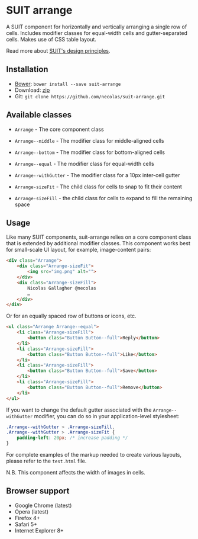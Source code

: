 # SUIT arrange

A SUIT component for horizontally and vertically arranging a single row of
cells. Includes modifier classes for equal-width cells and gutter-separated
cells. Makes use of CSS table layout.

Read more about [SUIT's design principles](https://github.com/necolas/suit/).

## Installation

* [Bower](https://github.com/twitter/bower/): `bower install --save suit-arrange`
* Download: [zip](https://github.com/necolas/suit-arrange/zipball/master)
* Git: `git clone https://github.com/necolas/suit-arrange.git`

## Available classes

* `Arrange` - The core component class
* `Arrange--middle` - The modifier class for middle-aligned cells
* `Arrange--bottom` - The modifier class for bottom-aligned cells
* `Arrange--equal` - The modifier class for equal-width cells
* `Arrange--withGutter` - The modifier class for a 10px inter-cell gutter

* `Arrange-sizeFit` - The child class for cells to snap to fit their content
* `Arrange-sizeFill` - the child class for cells to expand to fill the remaining space

## Usage

Like many SUIT components, suit-arrange relies on a core component class
that is extended by additional modifier classes. This component works best for
small-scale UI layout, for example, image-content pairs:

```html
<div class="Arrange">
    <div class="Arrange-sizeFit">
        <img src="img.png" alt="">
    </div>
    <div class="Arrange-sizeFill">
        Nicolas Gallagher @necolas
        …
    </div>
</div>
```

Or for an equally spaced row of buttons or icons, etc.

```html
<ul class="Arrange Arrange--equal">
    <li class="Arrange-sizeFill">
        <button class="Button Button--full">Reply</button>
    </li>
    <li class="Arrange-sizeFill">
        <button class="Button Button--full">Like</button>
    </li>
    <li class="Arrange-sizeFill">
        <button class="Button Button--full">Save</button>
    </li>
    <li class="Arrange-sizeFill">
        <button class="Button Button--full">Remove</button>
    </li>
</ul>
```

If you want to change the default gutter associated with the
`Arrange--withGutter` modifier, you can do so in your application-level
stylesheet:

```css
.Arrange--withGutter > .Arrange-sizeFill,
.Arrange--withGutter > .Arrange-sizeFit {
    padding-left: 20px; /* increase padding */
}
```

For complete examples of the markup needed to create various layouts, please
refer to the `test.html` file.

N.B. This component affects the width of images in cells.

## Browser support

* Google Chrome (latest)
* Opera (latest)
* Firefox 4+
* Safari 5+
* Internet Explorer 8+
